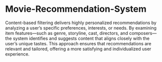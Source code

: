 # Movie-Recommendation-System
Content-based filtering delivers highly personalized recommendations by analyzing a user’s specific preferences, interests, or needs. By examining item features—such as genre, storyline, cast, directors, and composers—the system identifies and suggests content that aligns closely with the user’s unique tastes. This approach ensures that recommendations are relevant and tailored, offering a more satisfying and individualized user experience.
